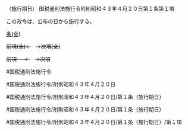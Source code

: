 （施行期日）
国税通則法施行令附則昭和４３年４月２０日第１条第１項

この政令は、公布の日から施行する。

[条(全)](国税通則法施行＿令附則昭和４３年４月２０日第１条_.md)

~~前項(全)←~~　~~→次項(全)~~

~~前項 　 ←~~　~~→次項~~



#国税通則法施行令

#国税通則法施行令/附則昭和４３年４月２０日

#国税通則法施行令/附則昭和４３年４月２０日/第１条（施行期日）

#国税通則法施行令/附則昭和４３年４月２０日/第１条（施行期日）

#国税通則法施行令/附則昭和４３年４月２０日/第１条（施行期日）/第１項

